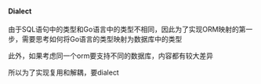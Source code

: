 
#### Dialect

由于SQL语句中的类型和Go语言中的类型不相同，因此为了实现ORM映射的第一步，需要思考如何将Go语言的类型映射为数据库中的类型

此外，如果考虑同一个orm要支持不同的数据库，内容都有较大差异

所以为了实现复用和解耦，要dialect

